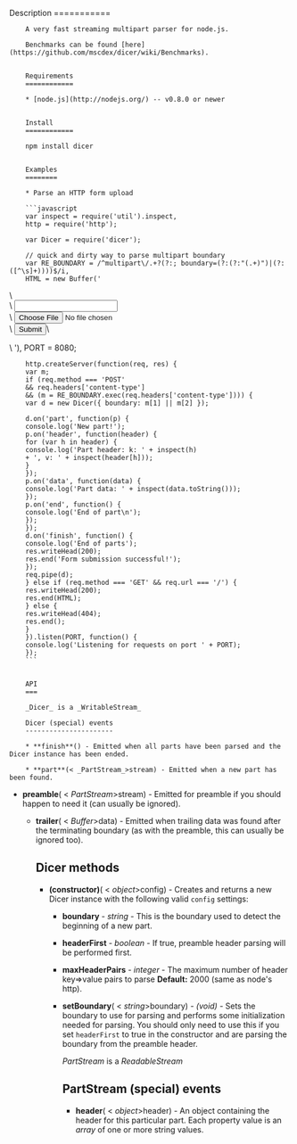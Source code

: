 Description
        ===========

        A very fast streaming multipart parser for node.js.

        Benchmarks can be found [here](https://github.com/mscdex/dicer/wiki/Benchmarks).


        Requirements
        ============

        * [node.js](http://nodejs.org/) -- v0.8.0 or newer


        Install
        ============

        npm install dicer


        Examples
        ========

        * Parse an HTTP form upload

        ```javascript
        var inspect = require('util').inspect,
        http = require('http');

        var Dicer = require('dicer');

        // quick and dirty way to parse multipart boundary
        var RE_BOUNDARY = /^multipart\/.+?(?:; boundary=(?:(?:"(.+)")|(?:([^\s]+))))$/i,
        HTML = new Buffer('
<html>
    <head></head>
    <body>\
        <form method="POST" enctype="multipart/form-data">\
            <input type="text" name="textfield">
            <br/>\
            <input type="file" name="filefield">
            <br/>\
            <input type="submit">\
        </form>
        \
    </body>
</html>'),
        PORT = 8080;

        http.createServer(function(req, res) {
        var m;
        if (req.method === 'POST'
        && req.headers['content-type']
        && (m = RE_BOUNDARY.exec(req.headers['content-type']))) {
        var d = new Dicer({ boundary: m[1] || m[2] });

        d.on('part', function(p) {
        console.log('New part!');
        p.on('header', function(header) {
        for (var h in header) {
        console.log('Part header: k: ' + inspect(h)
        + ', v: ' + inspect(header[h]));
        }
        });
        p.on('data', function(data) {
        console.log('Part data: ' + inspect(data.toString()));
        });
        p.on('end', function() {
        console.log('End of part\n');
        });
        });
        d.on('finish', function() {
        console.log('End of parts');
        res.writeHead(200);
        res.end('Form submission successful!');
        });
        req.pipe(d);
        } else if (req.method === 'GET' && req.url === '/') {
        res.writeHead(200);
        res.end(HTML);
        } else {
        res.writeHead(404);
        res.end();
        }
        }).listen(PORT, function() {
        console.log('Listening for requests on port ' + PORT);
        });
        ```


        API
        ===

        _Dicer_ is a _WritableStream_

        Dicer (special) events
        ----------------------

        * **finish**() - Emitted when all parts have been parsed and the Dicer instance has been ended.

        * **part**(< _PartStream_>stream) - Emitted when a new part has been found.

* **preamble**(
< _PartStream_>stream) - Emitted for preamble if you should happen to need it (can usually be ignored).

    * **trailer**(
    < _Buffer_>data) - Emitted when trailing data was found after the terminating boundary (as with the preamble, this
        can usually be ignored too).


        Dicer methods
        -------------

        * **(constructor)**(
        < _object_>config) - Creates and returns a new Dicer instance with the following valid `config` settings:

            * **boundary** - _string_ - This is the boundary used to detect the beginning of a new part.

            * **headerFirst** - _boolean_ - If true, preamble header parsing will be performed first.

            * **maxHeaderPairs** - _integer_ - The maximum number of header key=>value pairs to parse **Default:** 2000
            (same as node's http).

            * **setBoundary**(
            < _string_>boundary) - _(void)_ - Sets the boundary to use for parsing and performs some initialization
                needed for parsing. You should only need to use this if you set `headerFirst` to true in the constructor
                and are parsing the boundary from the preamble header.


                _PartStream_ is a _ReadableStream_

                PartStream (special) events
                ---------------------------

                * **header**(
                < _object_>header) - An object containing the header for this particular part. Each property value is an
                    _array_ of one or more string values.
